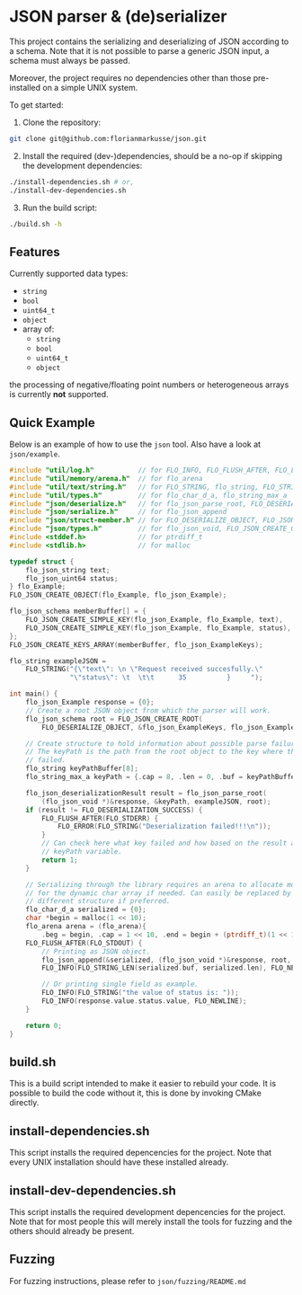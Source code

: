 # JSON parser & (de)serializer

This project contains the serializing and deserializing of JSON according to a
schema. Note that it is not possible to parse a generic JSON input, a schema
must always be passed. 

Moreover, the project requires no dependencies other than those pre-installed
on a simple UNIX system.

To get started:
1. Clone the repository: 
```sh
git clone git@github.com:florianmarkusse/json.git
```
2. Install the required (dev-)dependencies, should be a no-op if skipping the development dependencies:
```sh
./install-dependencies.sh # or,
./install-dev-dependencies.sh
```
3. Run the build script:
```sh
./build.sh -h
```

## Features
Currently supported data types:
- `string`
- `bool`
- `uint64_t`
- `object`
- array of:
    - `string`
    - `bool`
    - `uint64_t`
    - `object`

the processing of negative/floating point numbers or heterogeneous arrays is
currently **not** supported.

## Quick Example
Below is an example of how to use the `json` tool. Also have a look at
`json/example`.

```c
#include "util/log.h"           // for FLO_INFO, FLO_FLUSH_AFTER, FLO_LOG_C...
#include "util/memory/arena.h"  // for flo_arena
#include "util/text/string.h"   // for FLO_STRING, flo_string, FLO_STRING_LEN
#include "util/types.h"         // for flo_char_d_a, flo_string_max_a
#include "json/deserialize.h"   // for flo_json_parse_root, FLO_DESERIALIZA...
#include "json/serialize.h"     // for flo_json_append
#include "json/struct-member.h" // for FLO_DESERIALIZE_OBJECT, FLO_JSON_CRE...
#include "json/types.h"         // for flo_json_void, FLO_JSON_CREATE_OBJECT
#include <stddef.h>             // for ptrdiff_t
#include <stdlib.h>             // for malloc

typedef struct {
    flo_json_string text;
    flo_json_uint64 status;
} flo_Example;
FLO_JSON_CREATE_OBJECT(flo_Example, flo_json_Example);

flo_json_schema memberBuffer[] = {
    FLO_JSON_CREATE_SIMPLE_KEY(flo_json_Example, flo_Example, text),
    FLO_JSON_CREATE_SIMPLE_KEY(flo_json_Example, flo_Example, status),
};
FLO_JSON_CREATE_KEYS_ARRAY(memberBuffer, flo_json_ExampleKeys);

flo_string exampleJSON =
    FLO_STRING("{\"text\": \n \"Request received succesfully.\"         , "
               "\"status\": \t  \t\t      35          }     ");

int main() {
    flo_json_Example response = {0};
    // Create a root JSON object from which the parser will work.
    flo_json_schema root = FLO_JSON_CREATE_ROOT(
        FLO_DESERIALIZE_OBJECT, &flo_json_ExampleKeys, flo_json_Example);

    // Create structure to hold information about possible parse failures.
    // The keyPath is the path from the root object to the key where the parser
    // failed.
    flo_string keyPathBuffer[8];
    flo_string_max_a keyPath = {.cap = 8, .len = 0, .buf = keyPathBuffer};

    flo_json_deserializationResult result = flo_json_parse_root(
        (flo_json_void *)&response, &keyPath, exampleJSON, root);
    if (result != FLO_DESERIALIZATION_SUCCESS) {
        FLO_FLUSH_AFTER(FLO_STDERR) {
            FLO_ERROR(FLO_STRING("Deserialization failed!!!\n"));
        }
        // Can check here what key failed and how based on the result and the
        // keyPath variable.
        return 1;
    }

    // Serializing through the library requires an arena to allocate more space
    // for the dynamic char array if needed. Can easily be replaced by a
    // different structure if preferred.
    flo_char_d_a serialized = {0};
    char *begin = malloc(1 << 10);
    flo_arena arena = (flo_arena){
        .beg = begin, .cap = 1 << 10, .end = begin + (ptrdiff_t)(1 << 10)};
    FLO_FLUSH_AFTER(FLO_STDOUT) {
        // Printing as JSON object.
        flo_json_append(&serialized, (flo_json_void *)&response, root, &arena);
        FLO_INFO(FLO_STRING_LEN(serialized.buf, serialized.len), FLO_NEWLINE);

        // Or printing single field as example.
        FLO_INFO(FLO_STRING("the value of status is: "));
        FLO_INFO(response.value.status.value, FLO_NEWLINE);
    }

    return 0;
}
```

## build.sh 
This is a build script intended to make it easier to rebuild your
code. It is possible to build the code without it, this is done by invoking
CMake directly.

## install-dependencies.sh
This script installs the required depencencies for the project. Note that every
UNIX installation should have these installed already.

## install-dev-dependencies.sh
This script installs the required development depencencies for the project.
Note that for most people this will merely install the tools for fuzzing and
the others should already be present.

## Fuzzing
For fuzzing instructions, please refer to `json/fuzzing/README.md`
